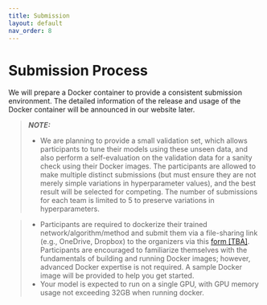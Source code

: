 ```yaml
---
title: Submission
layout: default
nav_order: 8
---
```


# Submission Process

We will prepare a Docker container to provide a consistent submission environment. The detailed information of the release and usage of the Docker container will be announced in our website later. 

<!-- The evaluation code, together with the baseline models, is publicly available [here](https://github.com/QiLi111/tus-rec-challenge_baseline). Participating teams are encouraged, though not obligated, to share their code publicly. Links to any available source code will be provided. -->

<!-- The algorithm is expected to take the entire scan as input and output two different sets of transformation-representing displacement vectors as results, a set of displacement vectors on individual pixels and a set of displacement vectors on provided landmarks. There is no requirement on how the algorithm is designed internally, for example, whether it is learning-based method; frame-, sequence- or scan-based processing; or, rigid-, affine- or nonrigid transformation assumptions. Details are explained further in "Metric" section. -->

> **_NOTE:_**  
> * We are planning to provide a small validation set, which allows participants to tune their models using these unseen data, and also perform a self-evaluation on the validation data for a sanity check using their Docker images. The participants are allowed to make multiple distinct submissions (but must ensure they are not merely simple variations in hyperparameter values), and the best result will be selected for competing. The number of submissions for each team is limited to 5 to preserve variations in hyperparameters.
<!-- > * We expect your model to run on a single GPU, and make sure the GPU memory is below 32G when running docker.  -->
> * Participants are required to dockerize their trained network/algorithm/method and submit them via a file-sharing link (e.g., OneDrive, Dropbox) to the organizers via this <a href="TBA" target="_blank">form [TBA]</a>. Participants are encouraged to familiarize themselves with the fundamentals of building and running Docker images; however, advanced Docker expertise is not required. A sample Docker image will be provided to help you get started.
> * Your model is expected to run on a single GPU, with GPU memory usage not exceeding 32GB when running docker.